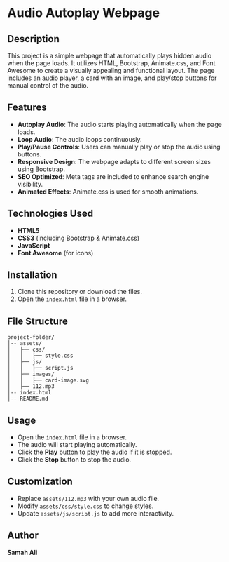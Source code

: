 # Audio Autoplay Webpage

## Description
This project is a simple webpage that automatically plays hidden audio when the page loads. It utilizes HTML, Bootstrap, Animate.css, and Font Awesome to create a visually appealing and functional layout. The page includes an audio player, a card with an image, and play/stop buttons for manual control of the audio.

## Features
- **Autoplay Audio**: The audio starts playing automatically when the page loads.
- **Loop Audio**: The audio loops continuously.
- **Play/Pause Controls**: Users can manually play or stop the audio using buttons.
- **Responsive Design**: The webpage adapts to different screen sizes using Bootstrap.
- **SEO Optimized**: Meta tags are included to enhance search engine visibility.
- **Animated Effects**: Animate.css is used for smooth animations.

## Technologies Used
- **HTML5**
- **CSS3** (including Bootstrap & Animate.css)
- **JavaScript**
- **Font Awesome** (for icons)

## Installation
1. Clone this repository or download the files.
2. Open the `index.html` file in a browser.

## File Structure
```
project-folder/
│-- assets/
│   ├── css/
│   │   ├── style.css
│   ├── js/
│   │   ├── script.js
│   ├── images/
│   │   ├── card-image.svg
│   ├── 112.mp3
│-- index.html
│-- README.md
```

## Usage
- Open the `index.html` file in a browser.
- The audio will start playing automatically.
- Click the **Play** button to play the audio if it is stopped.
- Click the **Stop** button to stop the audio.

## Customization
- Replace `assets/112.mp3` with your own audio file.
- Modify `assets/css/style.css` to change styles.
- Update `assets/js/script.js` to add more interactivity.

## Author
**Samah Ali**
